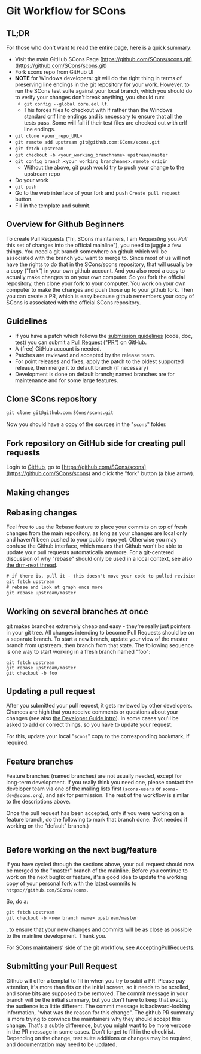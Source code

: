 # Git Workflow for SCons

## TL;DR

For those who don't want to read the entire page, here is a quick summary:

* Visit the main GitHub SCons Page [https://github.com/SCons/scons.git](https://github.com/SCons/scons.git)
* Fork scons repo from GitHub UI
* **NOTE** for Windows developers: git will do the right thing in terms of preserving line endings in the git repository for your work. However, to run the SCons test suite against your local branch, which you should do to verify your changes don't break anything, you should run: 
  * `git config --global core.eol lf`. 
  * This forces files to checkout with lf rather than the Windows standard crlf line endings and is necessary to ensure that all the tests pass.  Some will fail if their test files are checked out with crlf line endings.
* `git clone <your_repo_URL>`
* `git remote add upstream git@github.com:SCons/scons.git`
* `git fetch upstream`
* `git checkout -b <your_working_branchname> upstream/master`
* `git config branch.<your_working_branchname>.remote origin`
  * Without the above, git push would try to push your change to the upstream repo
* Do your work 
* `git push`
* Go to the web interface of your fork and push `Create pull request` button.
* Fill in the template and submit.

## Overview for Github Beginners

To create Pull Requests ("hi, SCons maintainers, I am _Requesting_ you _Pull_ this set of changes into the official mainline"), you need to juggle a few things.  You need a git branch somewhere on github which will be associated with the branch you want to merge to.  Since most of us will not have the rights to do that in the SCons/scons repository, that will usually be a copy ("fork") in your own github account.  And you also need a copy to actually make changes to on your own computer.  So you fork the official repository, then clone your fork to your computer. You work on your own computer to make the changes and push those up to your github fork. Then you can create a PR, which is easy because github remembers your copy of SCons is associated with the official SCons repository.

## Guidelines

* If you have a patch which follows the [submission guidelines](http://www.scons.org/guidelines.html) (code, doc, test) you can submit a [Pull Request ("PR")](https://github.com/SCons/scons/pulls) on GitHub.
* A (free) GitHub account is needed.
* Patches are reviewed and accepted by the release team.
* For point releases and fixes, apply the patch to the oldest supported release, then merge it to default branch (if necessary)
* Development is done on default branch; named branches are for maintenance and for some large features.

## Clone SCons repository

```txt
git clone git@github.com:SCons/scons.git
```
Now you should have a copy of the sources in the "`scons`" folder.


## Fork repository on GitHub side for creating pull requests

Login to [GitHub](https://github.com/), go to [https://github.com/SCons/scons](https://github.com/SCons/scons) and click the "fork" button (a blue arrow).


## Making changes

## Rebasing changes

Feel free to use the Rebase feature to place your commits on top of fresh changes from the main repository, as long as your changes are local only and haven't been pushed to your public repo yet. Otherwise you may confuse the Github interface, which means that Github won't be able to update your pull requests automatically anymore. For a git-centered discussion of why "rebase" should only be used in a local context, see also [the drm-next thread](http://lwn.net/Articles/328438/).

```txt
# if there is, pull it - this doesn't move your code to pulled revision
git fetch upstream
# rebase and look at graph once more
git rebase upstream/master
```

## Working on several branches at once

git makes branches extremely cheap and easy - they're really just pointers in your git tree.  All changes intending to become Pull Requests should be on a separate branch. To start a new branch, update your view of the master branch from upstream, then branch from that state. The following sequence is one way to start working in a fresh branch named "foo":

```
git fetch upstream
git rebase upstream/master
git checkout -b foo
```


## Updating a pull request

After you submitted your pull request, it gets reviewed by other developers. Chances are high that you receive comments or questions about your changes (see also [the Developer Guide intro](DeveloperGuide/Introduction)). In some cases you'll be asked to add or correct things, so you have to update your request.

For this, update your local "`scons`" copy to the corresponding bookmark, if required.



## Feature branches

Feature branches (named branches) are not usually needed, except for long-term development. If you really think you need one, please contact the developer team via one of the mailing lists first (`scons-users` or `scons-dev@scons.org`), and ask for permission. The rest of the workflow is similar to the descriptions above.

Once the pull request has been accepted, only if you were working on a feature branch, do the following to mark that branch done.  (Not needed if working on the "default" branch.)


```txt

```

## Before working on the next bug/feature

If you have cycled through the sections above, your pull request should now be merged to the "master" branch of the mainline. Before you continue to work on the next bugfix or feature, it's a good idea to update the working copy of your personal fork with the latest commits to `https://github.com/SCons/scons`.

So, do a:


```txt
git fetch upstream
git checkout -b <new branch name> upstream/master
```
, to ensure that your new changes and commits will be as close as possible to the mainline development. Thank you.

For SCons maintainers' side of the git workflow, see [AcceptingPullRequests](AcceptingPullRequests).

## Submitting your Pull Request

Github will offer a templat to fill in when you try to subit a PR. Please pay attention, it's more than fits on the initial screen, so it needs to be scrolled, and some bits are supposed to be removed.  The commit message in your branch will be the initial summary, but you don't have to keep that exactly, the audience is a little different.  The commit message is backward-looking information, "what was the reason for this change".  The github PR summary is more trying to convince the maintainers why they should accept this change. That's a subtle difference, but you might want to be more verbose in the PR message in some cases. Don't forget to fill in the checklist. Depending on the change, test suite additions or changes may be required, and documentation may need to be updated. 